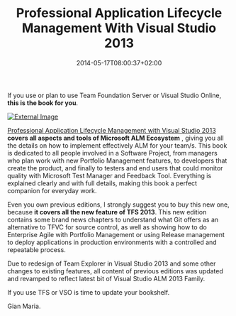 ﻿---
title: "Professional Application Lifecycle Management With Visual Studio 2013"
description: ""
date: 2014-05-17T08:00:37+02:00
draft: false
tags: [Books]
categories: [Team Foundation Server,Visual Studio ALM]
---
If you use or plan to use Team Foundation Server or Visual Studio Online, **this is the book for you**.

[![External Image](http://media.wiley.com/product_data/coverImage300/88/11188365/1118836588.jpg)](http://eu.wiley.com/WileyCDA/WileyTitle/productCd-1118836588.html)

[Professional Application Lifecycle Management with Visual Studio 2013](http://eu.wiley.com/WileyCDA/WileyTitle/productCd-1118836588.html)  **covers all aspects and tools of Microsoft ALM Ecosystem** , giving you all the details on how to implement effectively ALM for your team/s. This book is dedicated to all people involved in a Software Project, from managers who plan work with new Portfolio Management features, to developers that create the product, and finally to testers and end users that could monitor quality with Microsoft Test Manager and Feedback Tool. Everything is explained clearly and with full details, making this book a perfect companion for everyday work.

Even you own previous editions, I strongly suggest you to buy this new one, because **it covers all the new feature of TFS 2013**. This new edition contains some brand news chapters to understand what Git offers as an alternative to TFVC for source control, as well as showing how to do Enterprise Agile with Portfolio Management or using Release management to deploy applications in production environments with a controlled and repeatable process.

Due to redesign of Team Explorer in Visual Studio 2013 and some other changes to existing features, all content of previous editions was updated and revamped to reflect latest bit of Visual Studio ALM 2013 Family.

If you use TFS or VSO is time to update your bookshelf.

Gian Maria.
